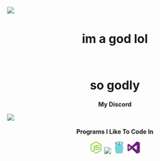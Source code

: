 ![](https://komarev.com/ghpvc/?username=w6t&color=blueviolet)           
<h1 align="center">im a god lol</h1>
<br>
<h1 align="center">so godly</h1>




<p align="center"><b>My Discord</b></p>
<img src="https://discord.c99.nl/widget/theme-1/847538707258146858.png">



<p align="center"><b>Programs I Like To Code In</b></p>
<p align="center">
<img src="https://raw.githubusercontent.com/devicons/devicon/master/icons/nodejs/nodejs-original.svg" width="30">
<img src="https://github.com/devicons/devicon/raw/master/icons//-original.svg" width="30">
<img src="https://raw.githubusercontent.com/devicons/devicon/2809b567852a4648062a2d3e7c1c531367458c0b/icons/go/go-original.svg" width="30">
<img src="https://raw.githubusercontent.com/devicons/devicon/2809b567852a4648062a2d3e7c1c531367458c0b/icons/visualstudio/visualstudio-plain.svg" width="30">
</p>
